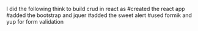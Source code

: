 I did the following think to build crud in react as
#created the react app 
#added the bootstrap and jquer
#added the sweet alert 
#used formik and yup for form validation
